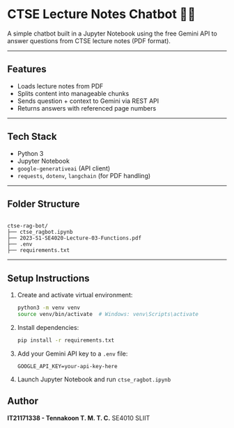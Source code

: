 # CTSE Lecture Notes Chatbot 🤖📘

A simple chatbot built in a Jupyter Notebook using the free Gemini API to answer questions from CTSE lecture notes (PDF format).

---

## Features

- Loads lecture notes from PDF
- Splits content into manageable chunks
- Sends question + context to Gemini via REST API
- Returns answers with referenced page numbers

---

## Tech Stack

- Python 3
- Jupyter Notebook
- `google-generativeai` (API client)
- `requests`, `dotenv`, `langchain` (for PDF handling)

---

## Folder Structure

```

ctse-rag-bot/
├── ctse_ragbot.ipynb
├── 2023-S1-SE4020-Lecture-03-Functions.pdf
├── .env
├── requirements.txt

````

---

## Setup Instructions

1. Create and activate virtual environment:
   ```bash
   python3 -m venv venv
   source venv/bin/activate  # Windows: venv\Scripts\activate
   ```

2. Install dependencies:
   ```bash
   pip install -r requirements.txt
   ````

3. Add your Gemini API key to a `.env` file:

   ```
   GOOGLE_API_KEY=your-api-key-here
   ```

4. Launch Jupyter Notebook and run `ctse_ragbot.ipynb`

## Author

**IT21171338 - Tennakoon T. M. T. C.**
SE4010
SLIIT
